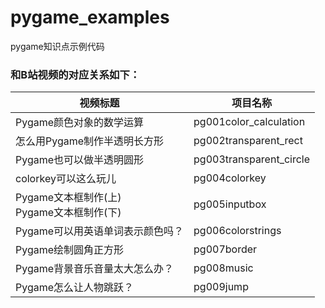 # pygame_examples
pygame知识点示例代码

### 和B站视频的对应关系如下：
| 视频标题 | 项目名称 |
| ---- | ---- |
| Pygame颜色对象的数学运算 | pg001color_calculation |
| 怎么用Pygame制作半透明长方形 | pg002transparent_rect |
| Pygame也可以做半透明圆形 | pg003transparent_circle |
| colorkey可以这么玩儿 | pg004colorkey |
| Pygame文本框制作(上)<br/>Pygame文本框制作(下) | pg005inputbox |
| Pygame可以用英语单词表示颜色吗？ | pg006colorstrings |
| Pygame绘制圆角正方形 | pg007border |
| Pygame背景音乐音量太大怎么办？ | pg008music |
| Pygame怎么让人物跳跃？ | pg009jump |
